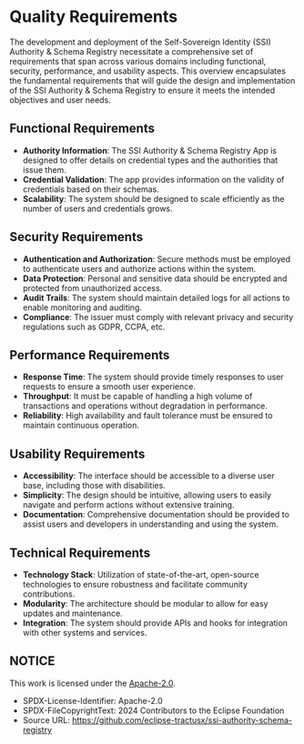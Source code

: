 # Quality Requirements

The development and deployment of the Self-Sovereign Identity (SSI) Authority & Schema Registry necessitate a comprehensive set of requirements that span across various domains including functional, security, performance, and usability aspects. This overview encapsulates the fundamental requirements that will guide the design and implementation of the SSI Authority & Schema Registry to ensure it meets the intended objectives and user needs.

## Functional Requirements

- **Authority Information**: The SSI Authority & Schema Registry App is designed to offer details on credential types and the authorities that issue them.
- **Credential Validation**: The app provides information on the validity of credentials based on their schemas.
- **Scalability**: The system should be designed to scale efficiently as the number of users and credentials grows.

## Security Requirements

- **Authentication and Authorization**: Secure methods must be employed to authenticate users and authorize actions within the system.
- **Data Protection**: Personal and sensitive data should be encrypted and protected from unauthorized access.
- **Audit Trails**: The system should maintain detailed logs for all actions to enable monitoring and auditing.
- **Compliance**: The issuer must comply with relevant privacy and security regulations such as GDPR, CCPA, etc.

## Performance Requirements

- **Response Time**: The system should provide timely responses to user requests to ensure a smooth user experience.
- **Throughput**: It must be capable of handling a high volume of transactions and operations without degradation in performance.
- **Reliability**: High availability and fault tolerance must be ensured to maintain continuous operation.

## Usability Requirements

- **Accessibility**: The interface should be accessible to a diverse user base, including those with disabilities.
- **Simplicity**: The design should be intuitive, allowing users to easily navigate and perform actions without extensive training.
- **Documentation**: Comprehensive documentation should be provided to assist users and developers in understanding and using the system.

## Technical Requirements

- **Technology Stack**: Utilization of state-of-the-art, open-source technologies to ensure robustness and facilitate community contributions.
- **Modularity**: The architecture should be modular to allow for easy updates and maintenance.
- **Integration**: The system should provide APIs and hooks for integration with other systems and services.

## NOTICE

This work is licensed under the [Apache-2.0](https://www.apache.org/licenses/LICENSE-2.0).

- SPDX-License-Identifier: Apache-2.0
- SPDX-FileCopyrightText: 2024 Contributors to the Eclipse Foundation
- Source URL: <https://github.com/eclipse-tractusx/ssi-authority-schema-registry>
